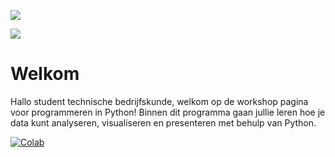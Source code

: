![](../images/header.jpg)

![](../images/hanzehogeschool-logo-png-transparent.png)

# Welkom

Hallo student technische bedrijfskunde, welkom op de workshop pagina voor programmeren in Python! Binnen dit programma gaan jullie leren hoe je data kunt analyseren, visualiseren en presenteren met behulp van Python. 

[![Colab](https://colab.research.google.com/assets/colab-badge.svg)](https://colab.research.google.com/github/jakevdp/Remi-ui/python_tb/blob/main/energy_netherlands.ipynb)
